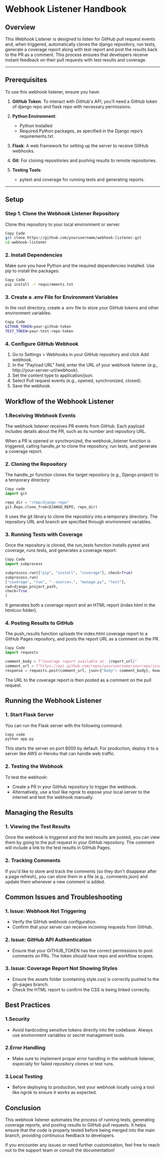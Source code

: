 # Webhook Listener Handbook

## Overview

This Webhook Listener is designed to listen for GitHub pull request events and, when triggered, automatically clones the django repository, run tests, generate a coverage report along with test report and post the results back to the PR as a comment. This process ensures that developers receive instant feedback on their pull requests with test results and coverage.

---

## Prerequisites

To use this webhook listener, ensure you have:

1. **GitHub Token**: To interact with GitHub's API, you’ll need a GitHub token of django repo and flask repo with necessary permissions.
2. **Python Environment**:
   - Python Installed
   - Required Python packages, as specified in the Django repo’s requirements.txt.
    
3. **Flask**: A web framework for setting up the server to receive GitHub webhooks.
4. **Git**: For cloning repositories and pushing results to remote repositories.
5. **Testing Tools**:
   - pytest and coverage for running tests and generating reports.

---

## Setup

### Step 1. Clone the Webhook Listener Repository

Clone this repository to your local environment or server.

```bash
Copy Code
git clone https://github.com/yourusername/webhook-listener.git
cd webhook-listener
```
### 2. Install Dependencies
Make sure you have Python and the required dependencies installed. Use pip to install the packages:

```bash
Copy Code
pip install -r requirements.txt
```
### 3. Create a .env File for Environment Variables
In the root directory, create a .env file to store your GitHub tokens and other environment variables:

```bash 
Copy Code
GITHUB_TOKEN=your-github-token
TEST_TOKEN=your-test-repo-token
```
### 4. Configure GitHub Webhook
1. Go to Settings > Webhooks in your GitHub repository and click Add webhook.
2. In the "Payload URL" field, enter the URL of your webhook listener (e.g., http://your-server-url/webhook).
3. Set the content type to application/json.
4. Select Pull request events (e.g., opened, synchronized, closed).
5. Save the webhook.

## Workflow of the Webhook Listener

### 1.Receiving Webhook Events
The webhook listener receives PR events from GitHub. Each payload includes details about the PR, such as its number and repository URL.

When a PR is opened or synchronized, the webhook_listener function is triggered, calling handle_pr to clone the repository, run tests, and generate a coverage report.

### 2. Cloning the Repository
The handle_pr function clones the target repository (e.g., Django project) to a temporary directory:

```python
Copy code
import git

repo_dir = "/tmp/django-repo"
git.Repo.clone_from(DJANGO_REPO, repo_dir)
```
It uses the git library to clone the repository into a temporary directory. The repository URL and branch are specified through environment variables.

### 3. Running Tests with Coverage
Once the repository is cloned, the run_tests function installs pytest and coverage, runs tests, and generates a coverage report:

``` python
Copy Code
import subprocess

subprocess.run(["pip", "install", "coverage"], check=True)
subprocess.run(
["coverage", "run", "--source=.", "manage.py", "test"],
cwd=django_project_path,
check=True
)
```
It generates both a coverage report and an HTML report (index.html in the htmlcov folder).

### 4. Posting Results to GitHub
The push_results function uploads the index.html coverage report to a GitHub Pages repository, and posts the report URL as a comment on the PR.

```python
Copy Code
import requests

comment_body = f"Coverage report available at: {report_url}"
comment_url = f"https://api.github.com/repos/yourusername/yourrepo/issues/{pr_number}/comments"
response = requests.post(comment_url, json={"body": comment_body}, headers=headers)
```
The URL to the coverage report is then posted as a comment on the pull request.

## Running the Webhook Listener

### 1. Start Flask Server
You can run the Flask server with the following command:

```bash
Copy code
python app.py
```
This starts the server on port 8000 by default. For production, deploy it to a server like AWS or Heroku that can handle web traffic.

### 2. Testing the Webhook
To test the webhook:

- Create a PR in your GitHub repository to trigger the webhook.
- Alternatively, use a tool like ngrok to expose your local server to the internet and test the webhook manually.

## Managing the Results

### 1. Viewing the Test Results
Once the webhook is triggered and the test results are posted, you can view them by going to the pull request in your GitHub repository. The comment will include a link to the test results in GitHub Pages.

### 2. Tracking Comments
If you'd like to store and track the comments (so they don't disappear after a page refresh), you can store them in a file (e.g., comments.json) and update them whenever a new comment is added.

## Common Issues and Troubleshooting

### 1. Issue: Webhook Not Triggering
- Verify the GitHub webhook configuration.
- Confirm that your server can receive incoming requests from GitHub.

### 2. Issue: GitHub API Authentication
- Ensure that your GITHUB_TOKEN has the correct permissions to post comments on PRs. The token should have repo and workflow scopes.

### 3. Issue: Coverage Report Not Showing Styles
- Ensure the assets folder (containing style.css) is correctly pushed to the gh-pages branch.
- Check the HTML report to confirm the CSS is being linked correctly.

## Best Practices

### 1.Security
- Avoid hardcoding sensitive tokens directly into the codebase. Always use environment variables or secret management tools.

### 2.Error Handling
- Make sure to implement proper error handling in the webhook listener, especially for failed repository clones or test runs.

### 3.Local Testing 
- Before deploying to production, test your webhook locally using a tool like ngrok to ensure it works as expected.

## Conclusion
This webhook listener automates the process of running tests, generating coverage reports, and posting results to GitHub pull requests. It helps ensure that the code is properly tested before being merged into the main branch, providing continuous feedback to developers.

If you encounter any issues or need further customization, feel free to reach out to the support team or consult the documentation!